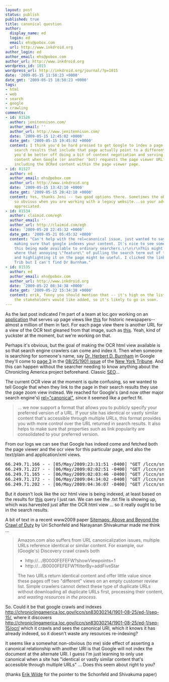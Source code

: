 ```yaml
---
layout: post
status: publish
published: true
title: canonical question
author:
  display_name: ed
  login: ed
  email: ehs@pobox.com
  url: http://www.inkdroid.org
author_login: ed
author_email: ehs@pobox.com
author_url: http://www.inkdroid.org
wordpress_id: 1015
wordpress_url: http://inkdroid.org/journal/?p=1015
date: '2009-05-15 11:50:23 +0000'
date_gmt: '2009-05-15 18:50:23 +0000'
tags:
- html
- web
- search
- google
- crawling
comments:
- id: 81526
  author: jenitennison.com/
  author_email: ''
  author_url: http://www.jenitennison.com/
  date: '2009-05-15 12:45:02 +0000'
  date_gmt: '2009-05-15 19:45:02 +0000'
  content: I think you'd be hard pressed to get Google to index a page but have any
    search results that include that page actually point to a different page. Perhaps
    you'd be better off doing a bit of content negotiation and serving up the OCRed
    content when Google (or another 'bot) requests the page viewer URL? Or, of course,
    including the OCRed content within the page viewer page.
- id: 81527
  author: ed
  author_email: ehs@pobox.com
  author_url: http://www.inkdroid.org
  date: '2009-05-15 13:42:10 +0000'
  date_gmt: '2009-05-15 20:42:10 +0000'
  content: Yes, thanks Jeni -- two good options there. Sometimes the obvious isn't
    so obvious when you are working with a legacy website...so your advice is much
    appreciated.
- id: 81534
  author: claimid.com/egh
  author_email: ''
  author_url: http://claimid.com/egh
  date: '2009-05-20 22:45:32 +0000'
  date_gmt: '2009-05-21 05:45:32 +0000'
  content: "Can't help with the rel=canonical issue, just wanted to say thanks for
    making sure that google indexes your content. It's nice to see something like
    this being made available to ordinary searchers.\r\n\r\nThis might be a place
    where that annoying \"feature\" of pulling the search term out of the referer
    and highlighting it on the page might be useful. I clicked the link to the NY
    Trib but I can't find Dr Burnham."
- id: 81535
  author: ed
  author_email: ehs@pobox.com
  author_url: http://www.inkdroid.org
  date: '2009-05-22 08:34:38 +0000'
  date_gmt: '2009-05-22 15:34:38 +0000'
  content: erik, funny you should mention that -- it's high on the list of features
    the stakeholders would like added, so it's likely to go in soon.
---
```


<p>As the last post indicated I'm part of a team at loc.gov working on an <a href="http://chroniclingamerica.loc.gov">application</a> that serves up page views like <a href="http://chroniclingamerica.loc.gov/lccn/sn83030214/1901-08-25/ed-1/seq-15/">this</a> for historic newspapers--almost a million of them in fact. For each page view there is another URL for a view of the OCR text gleaned from that image, such as <a href="http://chroniclingamerica.loc.gov/lccn/sn83030214/1901-08-25/ed-1/seq-15/ocr/">this</a>. Yeah, kind of yuckster at the moment, but we're working on that.</p>
<p>Perhaps it's obvious, but the goal of making the OCR html view available is so that search engine crawlers can come and index it. Then when someone is searching for someone's name, say <a href="http://www.google.com/search?q=Dr.+Herbert+D.+Burnham">Dr. Herbert D. Burnham</a> in Google they'll come to <a href="http://chroniclingamerica.loc.gov/lccn/sn83030214/1901-08-25/ed-1/seq-15/">page 3</a> in the <a href="http://chroniclingamerica.loc.gov/lccn/sn83030214/1901-08-25/ed-1/">08/25/1901 issue</a> of the <a href="http://chroniclingamerica.loc.gov/lccn/sn83030214/">New York Tribune</a>. And this can happen without the searcher needing to know anything about the Chronicling America project beforehand. Classic <a href="http://en.wikipedia.org/wiki/Search_engine_optimization">SEO</a>...</p>
<p>The current OCR view at the moment is quite confusing, so we wanted to tell Google that when they link to the page in their search results they use the page zoom view instead. We reached for Google's (and now other major search engine's) <a href="http://googlewebmastercentral.blogspot.com/2009/02/specify-your-canonical.html">rel="canonical"</a>, since it seemed like a perfect fit. </p>
<blockquote><p>
... we now support a format that allows you to publicly specify your preferred version of a URL. If your site has identical or vastly similar content that's accessible through multiple URLs, this format provides you with more control over the URL returned in search results. It also helps to make sure that properties such as link popularity are consolidated to your preferred version.
</p></blockquote>
<p>From our logs we can see that Google has indeed come and fetched both the page viewer and the ocr view for this particular page, and also the text/plain and application/xml views.</p>
<pre>
66.249.71.166 - - [05/May/2009:23:31:51 -0400] "GET /lccn/sn83030214/1901-08-25/ed-1/seq-15/ HTTP/1.1" 200 15566 "-" "Mozilla/5.0 (compatible; Googlebot/2.1; +http://www.google.com/bot.html)" "*/*"
66.249.71.227 - - [06/May/2009:02:02:51 -0400] "GET /lccn/sn83030214/1901-08-25/ed-1/seq-15.pdf HTTP/1.1" 200 3119248 "-" "Mozilla/5.0 (compatible; Googlebot/2.1; +http://www.google.com/bot.html)" "*/*"
66.249.71.165 - - [06/May/2009:02:03:46 -0400] "GET /lccn/sn83030214/1901-08-25/ed-1/seq-15/ocr/ HTTP/1.1" 200 47075 "-" "Mozilla/5.0 (compatible; Googlebot/2.1; +http://www.google.com/bot.html)" "*/*"
66.249.71.172 - - [06/May/2009:04:34:02 -0400] "GET /lccn/sn83030214/1901-08-25/ed-1/seq-15/ocr.txt HTTP/1.1" 200 40300 "-" "Mozilla/5.0 (compatible; Googlebot/2.1; +http://www.google.com/bot.html)" "*/*"
66.249.71.202 - - [06/May/2009:04:36:07 -0400] "GET /lccn/sn83030214/1901-08-25/ed-1/seq-15/ocr.xml HTTP/1.1" 200 1447056 "-" "Mozilla/5.0 (compatible; Googlebot/2.1; +http://www.google.com/bot.html)" "*/*"
</pre>
<p>But it doesn't look like the ocr html view is being indexed, at least based on the results for <a href="http://www.google.com/search?q=Dr.+Herbert+D.+Burnham">this</a> query I just ran. We can see the .txt file is showing up, which was harvested just after the OCR html view ... so it really ought to be in the search results.</p>
<p>A bit of text in a recent www2009 paper <a href="http://data.semanticweb.org/conference/www/2009/paper/100/html">Sitemaps: Above and Beyond the Crawl of Duty</a> by Uri Schonfeld and Narayanan Shivakumar made me think ...</p>
<blockquote><p>
Amazon.com also suffers from URL canonicalization issues, multiple URLs reference identical or similar content. For example, our (Google's) Discovery crawl crawls both</p>
<ul>
<li>http://.../B0000FEFEFW?showViewpoints=1</li>
<li>http://.../B0000FEFEFW?filterBy=addFiveStar</li>
</ul>
<p>The two URLs return identical content and offer little value since these pages off two "different" views on an empty customer review list. Simple crawlers cannot detect these type of duplicate URLs without downloading all duplicate URLs first, processing their content, and <em>wasting resources in the process</em>.
</p></blockquote>
<p>So. Could it be that google crawls and indexes <a href="http://chroniclingamerica.loc.gov/lccn/sn83030214/1901-08-25/ed-1/seq-15/">http://chroniclingamerica.loc.gov/lccn/sn83030214/1901-08-25/ed-1/seq-15/</a>, where it discovers <a href="http://chroniclingamerica.loc.gov/lccn/sn83030214/1901-08-25/ed-1/seq-15/ocr/">http://chroniclingamerica.loc.gov/lccn/sn83030214/1901-08-25/ed-1/seq-15/ocr/</a> which it crawls and sees the canonical URI, which it knows it has already indexed, so it doesn't waste any resources re-indexing?</p>
<p>It seems like a somewhat non-obvious (to me) side effect of asserting a canonical relationship with another URI is that Google will not index the document at the alternate URI. I guess I'm just learning to only use canonical when a site has "identical or vastly similar content that's accessible through multiple URLs" ... Does this seem about right to you?</p>
<p>(thanks <a href="http://dret.net/netdret/">Erik Wilde</a> for the pointer to the Schonfeld and Shivakuma paper) </p>
